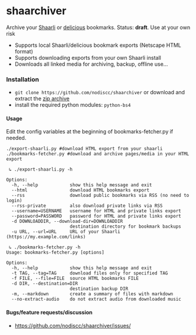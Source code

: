 # shaarchiver
Archive your [Shaarli](https://github.com/sebsauvage/Shaarli) or [delicious](https://delicious.com) bookmarks.
Status: **draft**. Use at your own risk

 * Supports local Shaarli/delicious bookmark exports (Netscape HTML format)
 * Supports downloading exports from your own Shaarli install
 * Downloads all linked media for archiving, backup, offline use...

### Installation
 * `git clone https://github.com/nodiscc/shaarchiver` or download and extract the [zip archive](https://github.com/nodiscc/shaarchiver/archive/master.zip)
 * install the required python modules: `python-bs4`


#### Usage
Edit the config variables at the beginning of bookmarks-fetcher.py if needed.

    ./export-shaarli.py #download HTML export from your shaarli
    ./bookmarks-fetcher.py #download and archive pages/media in your HTML export

```
 ↳ ./export-shaarli.py -h

Options:
  -h, --help            show this help message and exit
  --html                download HTML bookmarks export
  --rss                 download public bookmarks via RSS (no need to login)
  --rss-private         also download private links via RSS
  --username=USERNAME   username for HTML and private links export
  --password=PASSWORD   password for HTML and private links export
  -d DOWNLOADDIR, --download-dir=DOWNLOADDIR
                        destination directory for bookmark backups
  -u URL, --url=URL     URL of your Shaarli (https://my.example.com/links)

```

```
 ↳ ./bookmarks-fetcher.py -h
Usage: bookmarks-fetcher.py [options]

Options:
  -h, --help            show this help message and exit
  -t TAG, --tag=TAG     download files only for specified TAG
  -f FILE, --file=FILE  source HTML bookmarks FILE
  -d DIR, --destination=DIR
                        destination backup DIR
  -m, --markdown        create a summary of files with markdown
  --no-extract-audio    do not extract audio from downloaded music

```

#### Bugs/feature requests/discussion
 * https://github.com/nodiscc/shaarchiver/issues/

